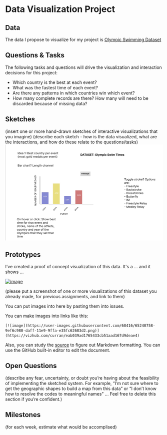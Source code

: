 # Data Visualization Project

## Data

The data I propose to visualize for my project is [Olympic Swimming Dataset](https://www.kaggle.com/datasets/datasciencedonut/olympic-swimming-1912-to-2020)


## Questions & Tasks

The following tasks and questions will drive the visualization and interaction decisions for this project:

 * Which country is the best at each event?
 * What was the fastest time of each event?
 * Are there any patterns in which countries win which event?
 * How many complete records are there? How many will need to be discarded because of missing data?

## Sketches

(insert one or more hand-drawn sketches of interactive visualizations that you imagine)
(describe each sketch - how is the data visualized, what are the interactions, and how do these relate to the questions/tasks)
![image](./dataviz.jpg)


## Prototypes

I’ve created a proof of concept visualization of this data. It's a ... and it shows ...

[![image](https://user-images.githubusercontent.com/68416/65240758-9ef6c980-daff-11e9-9ffa-e35fc62683d2.png)](https://vizhub.com/curran/eab039ad1765433cb51aad167d9deae4)

(please put a screenshot of one or more visualizations of this dataset you already made, for previous assignments, and link to them)

You can put images into here by pasting them into issues.

You can make images into links like this:

```
[![image](https://user-images.githubusercontent.com/68416/65240758-9ef6c980-daff-11e9-9ffa-e35fc62683d2.png)](https://vizhub.com/curran/eab039ad1765433cb51aad167d9deae4)
```


Also, you can study the [source](https://raw.githubusercontent.com/curran/dataviz-project-template-proposal/master/README.md) to figure out Markdown formatting. You can use the GitHub built-in editor to edit the document.

## Open Questions

(describe any fear, uncertainty, or doubt you’re having about the feasibility of implementing the sketched system. For example, “I’m not sure where to get the geographic shapes to build a map from this data” or “I don’t know how to resolve the codes to meaningful names” … Feel free to delete this section if you’re confident.)

## Milestones

(for each week, estimate what would be accomplised)
